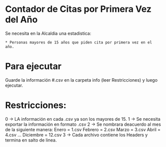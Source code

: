 # Contador de Citas por Primera Vez del Año

Se necesita en la Alcaldia una estadistica:

    * Personas mayores de 15 años que piden cita por primera vez en el año.


# Para ejecutar

Guarde la información #.csv en la carpeta info (leer Restricciones)
y luego ejecutar.


# Restricciones:

0 -> LA información en cada .csv ya son los mayores de 15.
1 -> Se necesita exportar la información en formato .csv
2 -> Se nombrara deacuerdo al mes de la siguiente manera: 
    Enero = 1.csv
    Febrero = 2.csv
    Marzo = 3.csv
    Abril = 4.csv
    ...
    Diciembre = 12.csv
3 -> Cada archivo contiene los Headers y termina en salto de linea.




